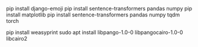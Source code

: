 
pip install django-emoji
pip install sentence-transformers pandas numpy
pip install matplotlib
pip install sentence-transformers pandas numpy tqdm torch


pip install weasyprint
sudo apt install libpango-1.0-0 libpangocairo-1.0-0 libcairo2

